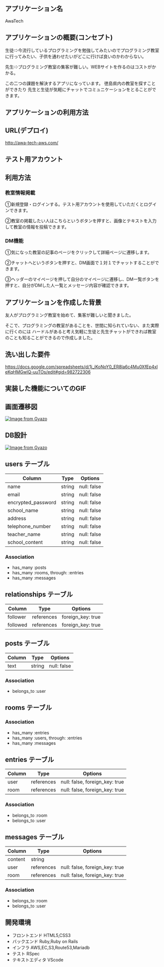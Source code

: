 

## アプリケーション名 
  AwaTech

## アプリケーションの概要(コンセプト)
  
  生徒⇨今流行しているプログラミングを勉強してみたいのでプログラミング教室に行ってみたい、子供を通わせたいがどこに行けば良いのかわからない。

  先生⇨プログラミング教室の集客が難しい。WEBサイトを作るのはコストがかかる。

  この二つの課題を解決するアプリになっています。
  徳島県内の教室を探すことができたり
  先生と生徒が気軽にチャットでコミュニケーションをとることができます。

## アプリケーションの利用方法

## URL(デプロイ)
http://awa-tech-aws.com/

## テスト用アカウント


## 利用方法
### 教室情報掲載

①新規登録・ログインする。テスト用アカウントを使用していただくとログインできます。

②教室の掲載したい人はこちらというボタンを押すと、画像とテキストを入力して教室の情報を投稿できます。

### DM機能
①気になった教室の記事のページをクリックして詳細ページに遷移します。

②チャットへというボタンを押すと、DM画面で１対１でチャットすることができます。

③ヘッダーのマイページを押して自分のマイページに遷移し、DM一覧ボタンを押すと、自分がDMした人一覧とメッセージ内容が確認できます。






## アプリケーションを作成した背景

友人がプログラミング教室を始めて、集客が難しいと聞きました。

そこで、プログラミングの教室があることを、世間に知られていない、また実際に行くのには
ハードルがあると考え気軽に生徒と先生チャットができれば教室のことも知ることができるので作成しました。

## 洗い出した要件

https://docs.google.com/spreadsheets/d/1j_iKoNoY0_ER8la6c4Mu0XfEp4xleKqHMGwlQ-uuTOs/edit#gid=982722306



## 実装した機能についてのGIF

## 画面遷移図
[![Image from Gyazo](https://i.gyazo.com/3cac493de6aa2cca6797dc8ab717dde2.png)](https://gyazo.com/3cac493de6aa2cca6797dc8ab717dde2)



## DB設計
[![Image from Gyazo](https://i.gyazo.com/a554b890c7cdf9b7cd948ba272e82f49.png)](https://gyazo.com/a554b890c7cdf9b7cd948ba272e82f49)


## users テーブル

| Column             | Type   | Options     |
| ------------------ | ------ | ----------- |
| name               | string | null: false |
| email              | string | null: false |
| encrypted_password | string | null: false |
| school_name                | string | null: false |
| address                    | string | null: false |
| telephone_number           | string | null: false |
| teacher_name               | string | null: false |
| school_content             | string | null: false |

### Association

- has_many :posts
- has_many :rooms, through: :entries
- has_many :messages

## relationships テーブル

| Column     | Type       | Options           |
| ------     | ------     | ------------------|
| follower   | references | foreign_key: true |
| followed   | references | foreign_key: true |



## posts テーブル

| Column | Type   | Options     |
| ------ | ------ | ----------- |
| text   | string | null: false |

### Association
- belongs_to :user


## rooms テーブル


### Association

- has_many :entries
- has_many :users, through: :entries
- has_many :messages

## entries テーブル

| Column | Type       | Options                        |
| ------ | ---------- | ------------------------------ |
| user   | references | null: false, foreign_key: true |
| room   | references | null: false, foreign_key: true |

### Association

- belongs_to :room
- belongs_to :user


## messages テーブル

| Column  | Type       | Options                        |
| ------- | ---------- | ------------------------------ |
| content | string     |                                |
| user    | references | null: false, foreign_key: true |
| room    | references | null: false, foreign_key: true |

### Association

- belongs_to :room
- belongs_to :user


## 開発環境

- フロントエンド HTML5,CSS3
- バックエンド Ruby,Ruby on Rails
- インフラ AWS,EC,S3,Route53,Mariadb
- テスト RSpec
- テキストエディタ VScode
